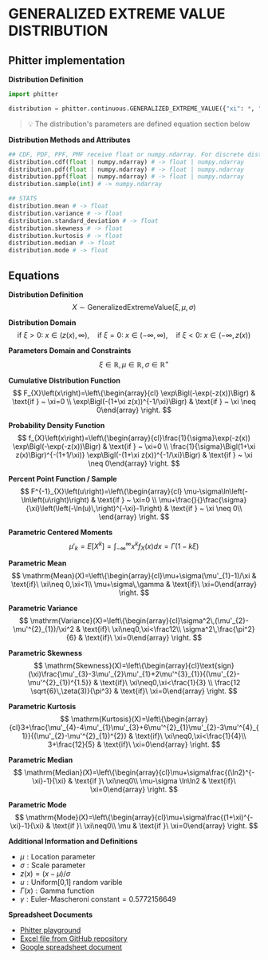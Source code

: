 # GENERALIZED EXTREME VALUE DISTRIBUTION

## Phitter implementation

**Distribution Definition**

```python
import phitter

distribution = phitter.continuous.GENERALIZED_EXTREME_VALUE({"xi": *, "mu": *, "sigma": *})
```

> 💡 The distribution's parameters are defined equation section below

**Distribution Methods and Attributes**

```python
## CDF, PDF, PPF, PMF receive float or numpy.ndarray. For discrete distributions PMF instead of PDF. Parameters notation are in description of ditribution
distribution.cdf(float | numpy.ndarray) # -> float | numpy.ndarray
distribution.pdf(float | numpy.ndarray) # -> float | numpy.ndarray
distribution.ppf(float | numpy.ndarray) # -> float | numpy.ndarray
distribution.sample(int) # -> numpy.ndarray

## STATS
distribution.mean # -> float
distribution.variance # -> float
distribution.standard_deviation # -> float
distribution.skewness # -> float
distribution.kurtosis # -> float
distribution.median # -> float
distribution.mode # -> float
```

## Equations

**Distribution Definition**
$$ X\sim\mathrm{GeneralizedExtremeValue}\left(\xi,\mu,\sigma\right) $$

**Distribution Domain**
$$ \text{if }\xi>0:\ x\in\left(z(x),\infty\right),\quad \text{if }\xi=0:\ x\in\left(-\infty,\infty\right),\quad \text{if }\xi<0:\ x\in\left(-\infty,z(x)\right) $$

**Parameters Domain and Constraints**
$$ \xi\in\mathbb{R}, \mu\in\mathbb{R}, \sigma\in\mathbb{R}^{+} $$

**Cumulative Distribution Function**
$$ F_{X}\left(x\right)=\left\{\begin{array}{cl} \exp\Bigl(-\exp(-z(x))\Bigr) & \text{if } ~ \xi=0 \\ \exp\Bigl(-(1+\xi z(x))^{-1/\xi}\Bigr) & \text{if } ~ \xi \neq 0\end{array} \right. $$

**Probability Density Function**
$$ f_{X}\left(x\right)=\left\{\begin{array}{cl}\frac{1}{\sigma}\exp(-z(x)) \exp\Bigl(-\exp(-z(x))\Bigr) & \text{if } ~ \xi=0 \\ \frac{1}{\sigma}\Bigl(1+\xi z(x)\Bigr)^{-(1+1/\xi)} \exp\Bigl(-(1+\xi z(x))^{-1/\xi}\Bigr) & \text{if } ~ \xi \neq 0\end{array} \right. $$

**Percent Point Function / Sample**
$$ F^{-1}_{X}\left(u\right)=\left\{\begin{array}{cl} \mu-\sigma\ln\left(-\ln\left(u\right)\right) & \text{if } ~ \xi=0 \\ \mu+\frac{}{}\frac{\sigma}{\xi}\left(\left(-\ln(u)\,\right)^{-\xi}-1\right) & \text{if } ~ \xi \neq 0\\ \end{array} \right. $$

**Parametric Centered Moments**
$$ \mu'_{k}=E[X^k]=\int_{-\infty}^{\infty}x^{k}f_{X}\left(x\right)dx=\Gamma(1-k\xi) $$

**Parametric Mean**
$$ \mathrm{Mean}(X)=\left\{\begin{array}{cl}\mu+\sigma(\mu'_{1}-1)/\xi & \text{if}\ \xi\neq 0,\xi<1\\ \mu+\sigma\,\gamma & \text{if}\ \xi=0\end{array} \right. $$

**Parametric Variance**
$$ \mathrm{Variance}(X)=\left\{\begin{array}{cl}\sigma^2\,(\mu'_{2}-\mu'^{2}_{1})/\xi^2 & \text{if}\ \xi\neq0,\xi<\frac12\\ \sigma^2\,\frac{\pi^2}{6} & \text{if}\ \xi=0\end{array} \right. $$

**Parametric Skewness**
$$ \mathrm{Skewness}(X)=\left\{\begin{array}{cl}\text{sign}(\xi)\frac{\mu'_{3}-3\mu'_{2}\mu'_{1}+2\mu'^{3}_{1}}{(\mu'_{2}-\mu'^{2}_{1})^{1.5}} & \text{if}\ \xi\neq0,\xi<\frac{1}{3} \\ \frac{12 \sqrt{6}\,\zeta(3)}{\pi^3} & \text{if}\ \xi=0\end{array} \right. $$

**Parametric Kurtosis**
$$ \mathrm{Kurtosis}(X)=\left\{\begin{array}{cl}3+\frac{\mu'_{4}-4\mu'_{1}\mu'_{3}+6\mu'^{2}_{1}\mu'_{2}-3\mu'^{4}_{1}}{(\mu'_{2}-\mu'^{2}_{1})^{2}} & \text{if}\ \xi\neq0,\xi<\frac{1}{4}\\ 3+\frac{12}{5} & \text{if}\ \xi=0\end{array} \right. $$

**Parametric Median**
$$ \mathrm{Median}(X)=\left\{\begin{array}{cl}\mu+\sigma\frac{(\ln2)^{-\xi}-1}{\xi} & \text{if }\ \xi\neq0\\ \mu-\sigma \ln\ln2 & \text{if}\ \xi=0\end{array} \right. $$

**Parametric Mode**
$$ \mathrm{Mode}(X)=\left\{\begin{array}{cl}\mu+\sigma\frac{(1+\xi)^{-\xi}-1}{\xi} & \text{if }\ \xi\neq0\\ \mu & \text{if }\ \xi=0\end{array} \right. $$

**Additional Information and Definitions**
- $\mu:\text{Location parameter}$
- $\sigma:\text{Scale parameter}$
- $z\left(x\right)=\left(x-\mu\right)/\sigma$
- $u:\text{Uniform[0,1] random varible}$
- $\Gamma\left(x\right):\text{Gamma function}$
- $\gamma:\text{Euler-Mascheroni constant}=0.5772156649$

**Spreadsheet Documents**

-   [Phitter playground](https://phitter.io/distributions/continuous/generalized_extreme_value)
-   [Excel file from GitHub repository](https://github.com/phitterio/phitter-files/blob/main/continuous/generalized_extreme_value.xlsx)
-   [Google spreadsheet document](https://docs.google.com/spreadsheets/d/19qHvnTJGVVZ7zhi-yhauCOGhu0iAdkYJ5FFgwv1q5OI)
    